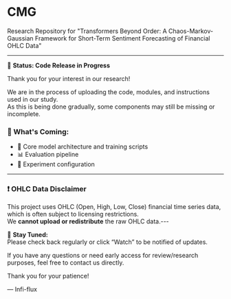 # CMG  
Research Repository for "Transformers Beyond Order: A Chaos-Markov-Gaussian Framework for Short-Term Sentiment Forecasting of Financial OHLC Data"

---

🚧 **Status: Code Release in Progress**

Thank you for your interest in our research!

We are in the process of uploading the code, modules, and instructions used in our study.  
As this is being done gradually, some components may still be missing or incomplete.

### 📌 What's Coming:
- 📁 Core model architecture and training scripts  
- 📊 Evaluation pipeline  
- 🧪 Experiment configuration  

---

### ❗ OHLC Data Disclaimer
This project uses OHLC (Open, High, Low, Close) financial time series data, which is often subject to licensing restrictions.  
We **cannot upload or redistribute** the raw OHLC data.---

🔔 **Stay Tuned:**  
Please check back regularly or click “Watch” to be notified of updates.

If you have any questions or need early access for review/research purposes, feel free to contact us directly.

Thank you for your patience!

— Infi-flux